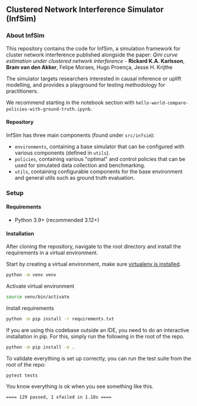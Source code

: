 ## Clustered Network Interference Simulator (InfSim)

### About InfSim
This repository contains the code for InfSim, a simulation framework for cluster network interference published alongside the paper:
_Qini curve estimation under clustered network interference_ - **Rickard K.A. Karlsson**, **Bram van den Akker**, Felipe Moraes, Hugo Proença, Jesse H. Krijthe

The simulator targets researchers interested in causal inference or uplift modelling, and provides a playground for testing methodology for practitioners.

We recommend starting in the notebook section with `hello-world-compare-policies-with-ground-truth.ipynb`.

#### Repository

InfSim has three main components (found under `src/infsim`):
- `environments`, containing a base simulator that can be configured with various components (defined in `utils`).
- `policies`, containing various "optimal" and control policies that can be used for simulated data collection and benchmarking.
- `utils`, containing configurable components for the base environment and general utils such as ground truth evaluation.



### Setup

#### Requirements
- Python 3.9+ (recommended 3.12+)

#### Installation
After cloning the repository, navigate to the root directory and install the requirements in a virtual environment.

Start by creating a virtual environment, make sure [virtualenv is installed](https://pypi.org/project/virtualenv/).

```bash
python -m venv venv
```

Activate virtual environment
```bash
source venv/bin/activate
```

Install requirements
```bash
python -m pip install -r requirements.txt
```

If you are using this codebase outside an IDE, you need to do an interactive installation in pip.
For this, simply run the following in the root of the repo.

```bash
python -m pip install -e .
```

To validate everything is set up correctly, you can run the test suite from the root of the repo:

```
pytest tests
```

You know everything is ok when you see something like this.

```
==== 129 passed, 1 xfailed in 1.18s ====
```
